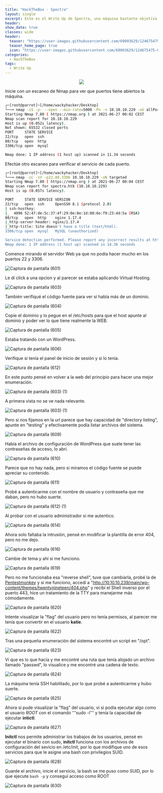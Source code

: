 ```yaml
---
title: "HackTheBox - Spectra"
layout: single
excerpt: Este es el Write Up de Spectra, una máquina bastante objetiva, es una muy buena opción para personas que empiezan en el Pentesting Web.
header:
show_date: true
classes: wide
header:
  teaser: "https://user-images.githubusercontent.com/69093629/124675475-080a2580-debd-11eb-9ee8-5e4036f333b2.jpg"
  teaser_home_page: true
  icon: "https://user-images.githubusercontent.com/69093629/124675475-080a2580-debd-11eb-9ee8-5e4036f333b2.jpg"
categories:
  - HackTheBox
tags:
  - Write Up
---
```


<p align="center">
<img src="https://user-images.githubusercontent.com/69093629/124675475-080a2580-debd-11eb-9ee8-5e4036f333b2.jpg">
</p>

Inicie con un escaneo de Nmap para ver que puertos tiene abiertos la máquina.

```bash 
┌─[root@parrot]─[/home/wackyhacker/Desktop]
└──╼ nmap -sS -p- --open --min-rate=5000 -Pn -n 10.10.10.229 -oG allPorts
Starting Nmap 7.80 ( https://nmap.org ) at 2021-06-27 00:02 CEST
Nmap scan report for 10.10.10.229
Host is up (0.052s latency).
Not shown: 65532 closed ports
PORT     STATE SERVICE
22/tcp   open  ssh
80/tcp   open  http
3306/tcp open  mysql

Nmap done: 1 IP address (1 host up) scanned in 11.34 seconds
```

Efectúe otro escaneo para verificar el servicio de cada puerto.

```bash 
┌─[root@parrot]─[/home/wackyhacker/Desktop]
└──╼ nmap -sC -sV -p22,80,3306 10.10.10.229 -oN targeted                                  
Starting Nmap 7.80 ( https://nmap.org ) at 2021-06-27 00:04 CEST
Nmap scan report for spectra.htb (10.10.10.229)
Host is up (0.057s latency).

PORT     STATE SERVICE VERSION
22/tcp   open  ssh     OpenSSH 8.1 (protocol 2.0)
| ssh-hostkey: 
|_  4096 52:47:de:5c:37:4f:29:0e:8e:1d:88:6e:f9:23:4d:5a (RSA)
80/tcp   open  http    nginx 1.17.4
|_http-server-header: nginx/1.17.4
|_http-title: Site doesn't have a title (text/html).
3306/tcp open  mysql   MySQL (unauthorized)

Service detection performed. Please report any incorrect results at https://nmap.org/submit/ .
Nmap done: 1 IP address (1 host up) scanned in 14.36 seconds
```

Comence mirando el servidor Web ya que no podia hacer mucho en los puertos 22 y 3306.

![Captura de pantalla (601)](https://user-images.githubusercontent.com/69093629/123527908-b9ea6a80-d6e3-11eb-87ce-f61615661836.png)

Le di click a una opcion y al parecer se estaba aplicando Virtual Hosting.

![Captura de pantalla (603)](https://user-images.githubusercontent.com/69093629/123527968-19e11100-d6e4-11eb-9f82-84745e62a257.png)

También verifiqué el código fuente para ver si había más de un dominio.

![Captura de pantalla (604)](https://user-images.githubusercontent.com/69093629/123528007-72181300-d6e4-11eb-8c2e-2823ce7ee858.png)

Copie el dominio y lo pegue en el /etc/hosts para que el host apunte al dominio y poder ver lo que tiene realmente la WEB.

![Captura de pantalla (605)](https://user-images.githubusercontent.com/69093629/123528032-b9060880-d6e4-11eb-839e-13a49e9def86.png)

Estaba tratando con un WordPress.

![Captura de pantalla (606)](https://user-images.githubusercontent.com/69093629/123528045-e18e0280-d6e4-11eb-8752-7a7099875db6.png)

Verifique si tenía el panel de inicio de sesión y si lo tenía.

![Captura de pantalla (612)](https://user-images.githubusercontent.com/69093629/123528056-071b0c00-d6e5-11eb-812e-27e89b9805f7.png)

En este punto pensé en volver a la web del principio para hacer una mejor enumeración.

![Captura de pantalla (603) (1)](https://user-images.githubusercontent.com/69093629/123528121-7264de00-d6e5-11eb-837f-7c9ac711a2a8.png)

A primera vista no se ve nada relevante.

![Captura de pantalla (603) (1)](https://user-images.githubusercontent.com/69093629/123528153-a50ed680-d6e5-11eb-991f-bebf02d3a335.png)

Pero si nos fijamos en la url parece que hay capacidad de "directory listing", apunte en "testing" y efectivamente podía listar archivos del sistema.

![Captura de pantalla (609)](https://user-images.githubusercontent.com/69093629/123528175-d38cb180-d6e5-11eb-9fa3-1ec1fcf6bc72.png)

Había el archivo de configuración de WordPress que suele tener las contraseñas de acceso, lo abrí.

![Captura de pantalla (610)](https://user-images.githubusercontent.com/69093629/123528241-56157100-d6e6-11eb-8694-affe0ed90193.png)

Parece que no hay nada, pero si miramos el código fuente se puede apreciar su contenido.

![Captura de pantalla (611)](https://user-images.githubusercontent.com/69093629/123528288-75140300-d6e6-11eb-8b8c-08bb6d93d265.png)

Probé a autenticarme con el nombre de usuario y contraseña que me daban, pero no hubo suerte.

![Captura de pantalla (612) (1)](https://user-images.githubusercontent.com/69093629/123528363-a5f43800-d6e6-11eb-91d2-053324104321.png)

Al probar con el usuario administrador si me autentico.

![Captura de pantalla (614)](https://user-images.githubusercontent.com/69093629/123528382-e05dd500-d6e6-11eb-8d34-b434ef0a9770.png)

Ahora solo faltaba la intrusión, pensé en modificar la plantilla de error 404, pero no me dejo.

![Captura de pantalla (616)](https://user-images.githubusercontent.com/69093629/123528425-22871680-d6e7-11eb-9682-ee62fad22e96.png)

Cambie de tema y ahí si me funciono.

![Captura de pantalla (619)](https://user-images.githubusercontent.com/69093629/123528443-48142000-d6e7-11eb-89a2-0725f62fce63.png)

Pero no me funcionaba esa "reverse shell", tuve que cambiarla, probé la de [Pentestmonkey](https://raw.githubusercontent.com/pentestmonkey/php-reverse-shell/master/php-reverse-shell.php) y si me funciono, accedí a "http://10.10.10.239/main/wp-content/themes/twentynineteen/404.php" y recibí el Shell inverso por el puerto 443, hice un tratamiento de la TTY para manejarme más cómodamente.

![Captura de pantalla (620)](https://user-images.githubusercontent.com/69093629/123528605-d89f3000-d6e8-11eb-9bc5-14b6fa6c2652.png)

Intente visualizar la "flag" del usuario pero no tenía permisos, al parecer me tenía que convertir en el usuario **katie**.

![Captura de pantalla (622)](https://user-images.githubusercontent.com/69093629/123528629-1b610800-d6e9-11eb-81f1-baa0a1cc0f31.png)

Tras una pequeña enumeración del sistema encontré un script en "/opt".

![Captura de pantalla (623)](https://user-images.githubusercontent.com/69093629/123528642-39c70380-d6e9-11eb-9fb5-89b2dfcee53d.png)

Vi que es lo que hacía y me encontré una ruta que tenía alojado un archivo llamado "passwd", lo visualice y me encontré una cadena de texto.

![Captura de pantalla (624)](https://user-images.githubusercontent.com/69093629/123528676-97f3e680-d6e9-11eb-8f92-39da1435c558.png)

La máquina tenía SSH habilitado, por lo que probé a autenticarme y hubo suerte.

![Captura de pantalla (625)](https://user-images.githubusercontent.com/69093629/123528701-ca054880-d6e9-11eb-8132-9ec275533e71.png)

Ahora si pude visualizar la "flag" del usuario, vi si podía ejecutar algo como el usuario *ROOT* con el comando '''sudo -l''' y tenía la capacidad de ejecutar **intictl**.

![Captura de pantalla (627)](https://user-images.githubusercontent.com/69093629/123528745-2700fe80-d6ea-11eb-88d9-8b5201ec4645.jpg)

**Initctl** nos permite administrar los trabajos de los usuarios, pensé en ejecutar el binario con sudo, **initctl** funciona con los archivos de configuración del sevicio en /etc/init, por lo que modifique uno de esos servicios para que le asigne una bash con privilegios SUID.

![Captura de pantalla (628)](https://user-images.githubusercontent.com/69093629/123528923-ebffca80-d6eb-11eb-9bd8-e417b5f5a49e.png)

Guarde el archivo, inicie el servicio, la bash se me puso como SUID, por lo que ejecute ```bash -p``` y conseguí acceso como ROOT

![Captura de pantalla (630)](https://user-images.githubusercontent.com/69093629/123528941-25383a80-d6ec-11eb-8163-7a7148d05443.png)









